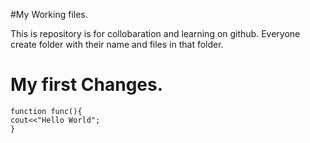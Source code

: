 #My Working files. 

This is repository is for collobaration and learning on github. Everyone create folder with their name and files in that folder. 

# My first Changes. 
    function func(){
	cout<<"Hello World";
	}
 
